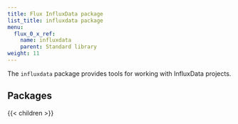 ```yaml
---
title: Flux InfluxData package
list_title: influxdata package
menu:
  flux_0_x_ref:
    name: influxdata
    parent: Standard library
weight: 11
---
```


The `influxdata` package provides tools for working with InfluxData projects.

## Packages
{{< children >}}